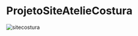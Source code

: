 # ProjetoSiteAtelieCostura

![sitecostura](https://user-images.githubusercontent.com/81747869/154094809-7bcb8acb-5bf7-49f8-ba4a-239448d82fff.png)
